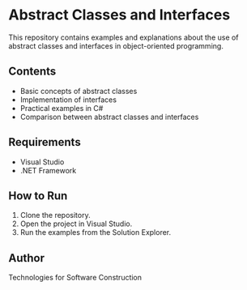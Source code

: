 # Abstract Classes and Interfaces

This repository contains examples and explanations about the use of abstract classes and interfaces in object-oriented programming.

## Contents

- Basic concepts of abstract classes
- Implementation of interfaces
- Practical examples in C#
- Comparison between abstract classes and interfaces

## Requirements

- Visual Studio
- .NET Framework

## How to Run

1. Clone the repository.
2. Open the project in Visual Studio.
3. Run the examples from the Solution Explorer.

## Author

Technologies for Software Construction
